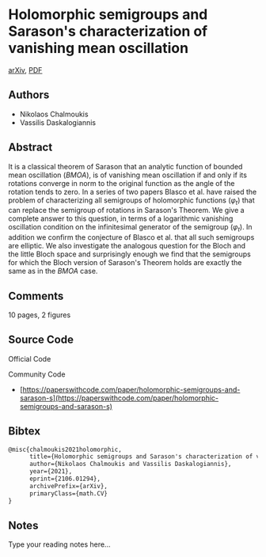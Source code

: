 
# Holomorphic semigroups and Sarason's characterization of vanishing mean oscillation

[arXiv](https://arxiv.org/abs/2106.01294), [PDF](https://arxiv.org/pdf/2106.01294.pdf)

## Authors

- Nikolaos Chalmoukis
- Vassilis Daskalogiannis

## Abstract

It is a classical theorem of Sarason that an analytic function of bounded mean oscillation ($BMOA$), is of vanishing mean oscillation if and only if its rotations converge in norm to the original function as the angle of the rotation tends to zero. In a series of two papers Blasco et al. have raised the problem of characterizing all semigroups of holomorphic functions $(\varphi_t)$ that can replace the semigroup of rotations in Sarason's Theorem. We give a complete answer to this question, in terms of a logarithmic vanishing oscillation condition on the infinitesimal generator of the semigroup $(\varphi_t)$. In addition we confirm the conjecture of Blasco et al. that all such semigroups are elliptic. We also investigate the analogous question for the Bloch and the little Bloch space and surprisingly enough we find that the semigroups for which the Bloch version of Sarason's Theorem holds are exactly the same as in the $BMOA$ case.

## Comments

10 pages, 2 figures

## Source Code

Official Code



Community Code

- [https://paperswithcode.com/paper/holomorphic-semigroups-and-sarason-s](https://paperswithcode.com/paper/holomorphic-semigroups-and-sarason-s)

## Bibtex

```tex
@misc{chalmoukis2021holomorphic,
      title={Holomorphic semigroups and Sarason's characterization of vanishing mean oscillation}, 
      author={Nikolaos Chalmoukis and Vassilis Daskalogiannis},
      year={2021},
      eprint={2106.01294},
      archivePrefix={arXiv},
      primaryClass={math.CV}
}
```

## Notes

Type your reading notes here...

